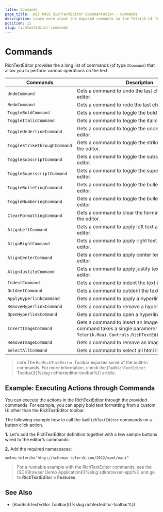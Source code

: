 ```yaml
---
title: Commands
page_title: .NET MAUI RichTextEditor Documentation - Commands
description: Learn more about the exposed commands in the Telerik UI for .NET MAUI RichTextEditor control.
position: 11
slug: richtexteditor-commands
---
```


# Commands

RichTextEditor provides the a long list of commands (of type `ICommand`) that allow you to perform various operations on the text.

| Commands | Description |
| ------------- | --------------- |
| `UndoCommand` | Gets a command to undo the last changes in the editor. |
| `RedoCommand` | Gets a command to redo the last changes in the editor. |
| `ToggleBoldCommand` | Gets a command to toggle the bold text in the editor. |
| `ToggleItalicCommand` | Gets a command to toggle the italic text in the editor. |
| `ToggleUnderlineCommand` | Gets a command to toggle the underline text in the editor. |
| `ToggleStrikethroughCommand` | Gets a command to toggle the strike-through text in the editor. |
| `ToggleSubscriptCommand` | Gets a command to toggle the subscript text in the editor. |
| `ToggleSuperscriptCommand` | Gets a command to toggle the superscript text in the editor. |
| `ToggleBulletingCommand` | Gets a command to toggle the bullets paragraph in the editor. |
| `ToggleNumberingCommand` | Gets a command to toggle the bullets paragraph in the editor. |
| `ClearFormattingCommand` | Gets a command to clear the formatting of the text in the editor. |
| `AlignLeftCommand` | Gets a command to apply left text alignment in the editor. |
| `AlignRightCommand` | Gets a command to apply right text alignment in the editor. |
| `AlignCenterCommand` | Gets a command to apply center text alignment in the editor. |
| `AlignJustifyCommand` | Gets a command to apply justify text alignment in the editor. |
| `IndentCommand` | Gets a command to indent the text in the editor. |
| `OutdentCommand` | Gets a command to outdent the text in the editor. |
| `ApplyHyperlinkCommand` | Gets a command to apply a hyperlink in the editor. |
| `RemoveHyperlinkCommand` | Gets a command to remove a hyperlink in the editor. |
| `OpenHyperlinkCommand` | Gets a command to open a hyperlink in the editor. |
| `InsertImageCommand` | Gets a command to insert an image in the editor. The command takes a single paramerer of type `Telerik.Maui.Controls.RichTextEditor.RichTextImage`. |
| `RemoveImageCommand` | Gets a command to remove an image in the editor. |
| `SelectAllCommand` | Gets a command to select all html in the editor. |

>note The `RadRichTextEditor` Toolbar exposes some of the built-in commands. For more information, check the [`RadRichTextEditor` Toolbar]({%slug richtexteditor-toolbar%}) article.

## Example: Executing Actions through Commands

You can execute the actions in the RichTextEditor through the provided commands. For example, you can apply bold text formatting from a custom UI other than the RichTextEditor toolbar. 

The following example how to call the `RadRichTextEditor` commands on a button click action. 

**1.** Let's add the RichTextEditor definition together with a few sample buttons wired to the editor's commands:

<snippet id='richtexteditor-commands-xaml' />

**2.** Add the required namespaces:

```XAML
xmlns:telerik="http://schemas.telerik.com/2022/xaml/maui"
```

> For a runnable example with the RichTextEditor commands, see the [SDKBrowser Demo Application]({%slug sdkbrowser-app%}) and go to **RichTextEditor > Features**.


## See Also

- [RadRichTextEditor Toolbar]({%slug richtexteditor-toolbar%})
